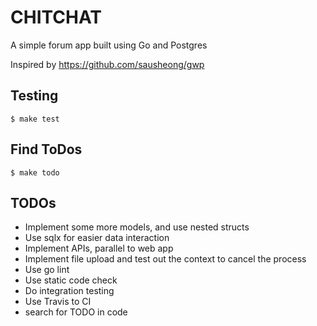 # CHITCHAT
A simple forum app built using Go and Postgres

Inspired by https://github.com/sausheong/gwp

## Testing
`$ make test`

## Find ToDos
`$ make todo`

## TODOs
- Implement some more models, and use nested structs 
- Use sqlx for easier data interaction
- Implement APIs, parallel to web app
- Implement file upload and test out the context to cancel the process
- Use go lint
- Use static code check
- Do integration testing
- Use Travis to CI
- search for TODO in code